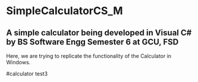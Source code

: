 # SimpleCalculatorCS_M
## A simple calculator being developed in Visual C# by BS Software Engg Semester 6 at GCU, FSD

Here, we are trying to replicate the functionality of the Calculator in Windows.

#calculator
test3
